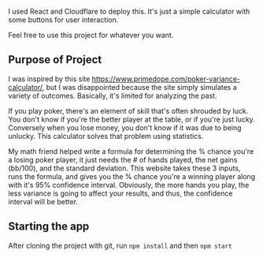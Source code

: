 I used React and Cloudflare to deploy this. It's just a simple calculator with some buttons for user interaction.

Feel free to use this project for whatever you want.

## Purpose of Project
I was inspired by this site https://www.primedope.com/poker-variance-calculator/, but I was disappointed because the site simply simulates a variety of outcomes. Basically, it's limited for analyzing the past.

If you play poker, there's an element of skill that's often shrouded by luck. You don't know if you're the better player at the table, or if you're just lucky. Conversely when you lose money, you don't know if it was due to being unlucky. This calculator solves that problem using statistics.

My math friend helped write a formula for determining the % chance you're a losing poker player, it just needs the # of hands played, the net gains (bb/100), and the standard deviation. This website takes these 3 inputs, runs the formula, and gives you the % chance you're a winning player along with it's 95% confidence interval. Obviously, the more hands you play, the less variance is going to affect your results, and thus, the confidence interval will be better.

## Starting the app
After cloning the project with git, run `npm install` and then `npm start`

